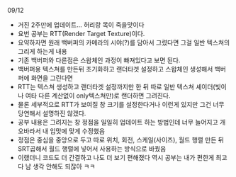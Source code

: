 09/12  
- 거진 2주만에 업데이트... 허리랑 목이 죽을맛이다
- 요번 공부는 RTT(Render Target Texture)이다.
- 요약하자면 원래 백버퍼의 카메라의 시야(?)를 담아서 그렸다면 그걸 일반 텍스쳐의 그리게 하는게 내용
- 기존 백버퍼와 다른점은 스왑체인 과정이 빠져있다고 보면 된다.
- 백버퍼용 텍스쳐를 만든뒤 초기화하고 랜더타겟 설정하고 스왑체인 생성해서 백버퍼에 화면을 그린다면
- RTT는 텍스쳐 생성하고 랜더타겟 설정까지만 한 뒤 따로 일반 텍스쳐 셰이더(빛이나 여타 다른 계산없이 only텍스쳐만)로 랜더하면 그려진다.
- 물론 세부적으로 RTT가 보여질 창 크기를 설정한다거나 이런게 있지만 그건 너무 당연해서 설명하진 않겠다.
- 공부 내용은 그려지는 창 정점을 일일히 업데이트 하는 방법인데 너무 늘어지고 개오바라서 내 입맛에 맞게 수정했음
- 정점은 중심을 중앙으로 두고 따로 위치, 회전, 스케일(사이즈), 월드 행렬 만든 뒤 SRT곱해서 월드 행렬에 넣어서 사용하는 방식으로 바꿨음
- 이랬더니 코드도 더 간결하고 나도 더 보기 편해졌다 역시 공부는 내가 편한게 최고다 남 생각 안해도 되잖아 ㅋㅋ
